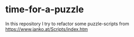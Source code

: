 # time-for-a-puzzle
In this repository I try to refactor some puzzle-scripts from https://www.janko.at/Scripts/index.htm
